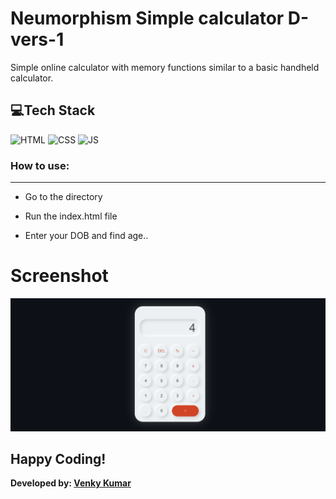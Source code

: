 # Neumorphism Simple calculator D-vers-1

Simple online calculator with memory functions similar to a basic handheld calculator.

## 💻Tech Stack

![HTML](https://img.shields.io/badge/html5%20-%23E34F26.svg?&style=for-the-badge&logo=html5&logoColor=white)
![CSS](https://img.shields.io/badge/css3%20-%231572B6.svg?&style=for-the-badge&logo=css3&logoColor=white)
![JS](https://img.shields.io/badge/javascript%20-%23323330.svg?&style=for-the-badge&logo=javascript&logoColor=%23F7DF1E)


### How to use:

---
- Go to the directory

- Run the index.html file

- Enter your DOB and find age..

# Screenshot

![screenshot](cal-demo.png)

## Happy Coding!
<strong>Developed by: <a href=
"https://github.com/BoddepallyVenkatesh06">Venky Kumar</a>
